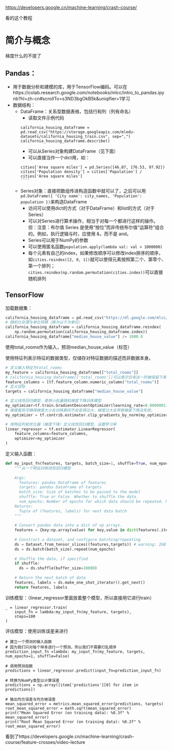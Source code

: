 https://developers.google.cn/machine-learning/crash-course/

看的这个教程

# 简介与概念

梯度什么的不提了

## Pandas：

* 用于数据分析和建模的库，用于TensorFlow编码。可以在https://colab.research.google.com/notebooks/mlcc/intro_to_pandas.ipynb?hl=zh-cn#scrollTo=s3ND3bgOkB5k&uniqifier=1学习
* 数据结构：
  * DataFrame：关系型数据表格，包括行和列（列有命名）
    * 读取文件示例代码
    ```
    california_housing_dataframe = pd.read_csv("https://storage.googleapis.com/mledu- datasets/california_housing_train.csv", sep=",")
    california_housing_dataframe.describe()
    ```
    * 可以从Series对象构建DataFrame（见下面）
    * 可以直接当作一个dict用，如：
    ```
    cities['Area square miles'] = pd.Series([46.87, 176.53, 97.92])
    cities['Population density'] = cities['Population'] / cities['Area square miles']
    ​````
    ```
  * Series对象：直接把数组传进构造函数中就可以了，之后可以用`pd.DataFrame({ 'City name': city_names, 'Population': population })`来构造DataFrame
    * 访问可以使用dict的方式（对于DataFrame）和list的方式（对于Series）
    * 可以对Series进行算术操作，相当于对每一个都进行这样的操作。但：注意：布尔值 Series 是使用“按位”而非传统布尔值“运算符”组合的。例如，执行逻辑与时，应使用 &，而不是 and。
    * Series可以用于NumPy的参数
    * 可以使用匿名函数`population.apply(lambda val: val > 1000000)`
    * 每个元素有自己的index，如果修改顺序可以修改index排序的顺序，如`cities.reindex([2, 0, 1])`就可以使得元素按照第二个、第零个、第一个排列；`cities.reindex(np.random.permutation(cities.index))`可以直接随机排列

## TensorFlow

加载数据集：
``` python
california_housing_dataframe = pd.read_csv("https://dl.google.com/mlcc/mledu-datasets/california_housing_train.csv", sep=",")
# 随机化处理与单位转换（换为以千为单位）
california_housing_dataframe = california_housing_dataframe.reindex(
    np.random.permutation(california_housing_dataframe.index))
california_housing_dataframe["median_house_value"] /= 1000.0
```

使用total_rooms作为输入，预测median_house_value（标签）

使用特征列表示特征的数据类型，仅储存对特征数据的描述而非数据本身。

``` python
# 定义输入特征为total_rooms
my_feature = california_housing_dataframe[["total_rooms"]]
# california_housing_dataframe[['total_rooms']]可以表示仅有这一列被保留下来，得到的是一个DataFrame，而如果只有一层中括号则剩下的是一个Series
feature_columns = [tf.feature_column.numeric_column("total_rooms")]
# 定义目标
targets = california_housing_dataframe["median_house_value"]

# 定义线性回归模型，使用小批量随机梯度下降训练模型
my_optimizer=tf.train.GradientDescentOptimizer(learning_rate=0.0000001)
# 梯度裁剪可确保梯度大小在训练期间不会变得过大，梯度过大会导致梯度下降法失败。
my_optimizer = tf.contrib.estimator.clip_gradients_by_norm(my_optimizer, 5.0)

# 用特征列和优化器（梯度下降）定义线性回归模型，设置学习率
linear_regressor = tf.estimator.LinearRegressor(
    feature_columns=feature_columns,
    optimizer=my_optimizer
)
```
定义输入函数：
``` python
def my_input_fn(features, targets, batch_size=1, shuffle=True, num_epochs=None):
    """从一个特征训练线性回归模型
  
    Args:
      features: pandas DataFrame of features
      targets: pandas DataFrame of targets
      batch_size: Size of batches to be passed to the model
      shuffle: True or False. Whether to shuffle the data.
      num_epochs: Number of epochs for which data should be repeated. None = repeat indefinitely
    Returns:
      Tuple of (features, labels) for next data batch
    """
  
    # Convert pandas data into a dict of np arrays.
    features = {key:np.array(value) for key,value in dict(features).items()}                                           
 
    # Construct a dataset, and configure batching/repeating
    ds = Dataset.from_tensor_slices((features,targets)) # warning: 2GB limit
    ds = ds.batch(batch_size).repeat(num_epochs)
    
    # Shuffle the data, if specified
    if shuffle:
      ds = ds.shuffle(buffer_size=10000)
    
    # Return the next batch of data
    features, labels = ds.make_one_shot_iterator().get_next()
    return features, labels
```

训练模型：（linear_regressor里面放着整个模型，所以直接用它进行train）
```
_ = linear_regressor.train(
    input_fn = lambda:my_input_fn(my_feature, targets),
    steps=100
)
```

评估模型：使用训练误差来进行
```
# 建立一个预测的输入函数
# 因为我们只对每个样本进行一个预测，所以我们不需要打乱顺序
prediction_input_fn =lambda: my_input_fn(my_feature, targets, num_epochs=1, shuffle=False)

# 调用预测函数
predictions = linear_regressor.predict(input_fn=prediction_input_fn)

# 转换为NumPy类型以计算误差
predictions = np.array([item['predictions'][0] for item in predictions])

# 输出均方误差与均方根误差
mean_squared_error = metrics.mean_squared_error(predictions, targets)
root_mean_squared_error = math.sqrt(mean_squared_error)
print("Mean Squared Error (on training data): %0.3f" % mean_squared_error)
print("Root Mean Squared Error (on training data): %0.3f" % root_mean_squared_error)
```





看到了https://developers.google.cn/machine-learning/crash-course/feature-crosses/video-lecture